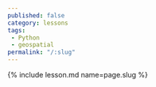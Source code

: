 ```yaml
---
published: false
category: lessons
tags:
 - Python
 - geospatial
permalink: "/:slug"
---
```

{% include lesson.md name=page.slug %}
